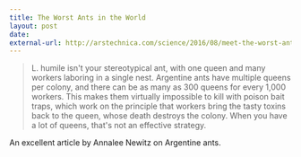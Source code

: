 ```yaml
---
title: The Worst Ants in the World
layout: post
date: 
external-url: http://arstechnica.com/science/2016/08/meet-the-worst-ants-in-the-world/
---
```


> L. humile isn't your stereotypical ant, with one queen and many workers laboring in a single nest. Argentine ants have multiple queens per colony, and there can be as many as 300 queens for every 1,000 workers. This makes them virtually impossible to kill with poison bait traps, which work on the principle that workers bring the tasty toxins back to the queen, whose death destroys the colony. When you have a lot of queens, that's not an effective strategy.

An excellent article by Annalee Newitz on Argentine ants.